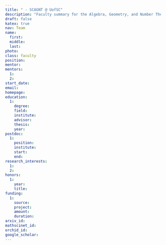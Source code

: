 ```yaml
---
title: " - SCAGNT @ UofSC"
description: "Faculty summary for the Algebra, Geometry, and Number Theory research group at the University of South Carolina"
draft: false
katex: true
nav: Team
name: 
  first:
  middle:
  last:
photo:
class: faculty
position: 
mentor: 
mentors:
  1:
  2:
start_date: 
email:
homepage: 
education: 
  1:
    degree: 
    field: 
    institute: 
    advisor:
    thesis: 
    year: 
postdoc:
  1:
    position:
    institute: 
    start:
    end: 
research_interests: 
  1: 
  2: 
honors: 
  1:
    year:
    title: 
funding:
  1:
    source:
    project: 
    amount:
    duration:
arxiv_id: 
mathscinet_id: 
orchid_id: 
google_scholar: 
---
```

